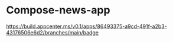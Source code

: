 # Compose-news-app

https://build.appcenter.ms/v0.1/apps/86493375-a9cd-491f-a2b3-43176506e6d2/branches/main/badge
